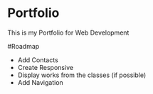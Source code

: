 # Portfolio
This is my Portfolio for Web Development

#Roadmap
- Add Contacts
- Create Responsive
- Display works from the classes (if possible)
- Add Navigation

